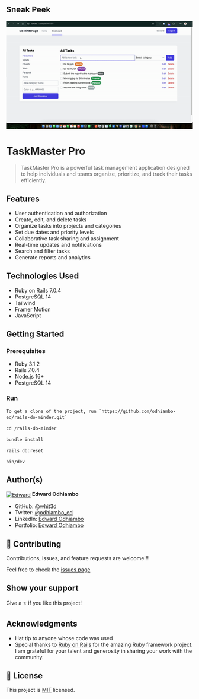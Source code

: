 ## Sneak Peek

![Preview](do-minder.gif)

# TaskMaster Pro

>TaskMaster Pro is a powerful task management application designed to help individuals and teams organize, prioritize, and track their tasks efficiently.

## Features

- User authentication and authorization
- Create, edit, and delete tasks
- Organize tasks into projects and categories
- Set due dates and priority levels
- Collaborative task sharing and assignment
- Real-time updates and notifications
- Search and filter tasks
- Generate reports and analytics

## Technologies Used

- Ruby on Rails 7.0.4
- PostgreSQL 14
- Tailwind
- Framer Motion
- JavaScript

## Getting Started

### Prerequisites

- Ruby 3.1.2
- Rails 7.0.4
- Node.js 16+
- PostgreSQL 14

### Run

```
To get a clone of the project, run `https://github.com/odhiambo-ed/rails-do-minder.git`
```

```
cd /rails-do-minder
```

```
bundle install
```

```
rails db:reset
```

```
bin/dev
```



## Author(s)

  <a href="https://github.com/odhiambo-ed" target="blank"><img align="center"
        src="https://github.com/white3d/GitHub-User-Content/blob/main/Passport_Ed-M.png"
        alt="Edward" height="80" width="80"/></a>   **Edward Odhiambo**

- GitHub: [@whit3d](https://github.com/odhiambo-ed)
- Twitter: [@odhiambo_ed](https://twitter.com/odhiambo_ed)
- LinkedIn: [Edward Odhiambo](https://www.linkedin.com/in/edward-odhiambo/)
- Portfolio: [Edward Odhiambo](https://edwardodhiambo.com/)

## 🤝 Contributing

Contributions, issues, and feature requests are welcome!!!

Feel free to check the [issues page](https://github.com/odhiambo-ed/rails-do-minder/issues)

## Show your support

Give a ⭐️ if you like this project!

## Acknowledgments

- Hat tip to anyone whose code was used
- Special thanks to [Ruby on Rails](https://rubyonrails.org/) for the amazing Ruby framework project. I am grateful for your talent and generosity in sharing your work with the community.

## 📝 License

This project is [MIT](https://github.com/white3d/GitHub-User-Content/blob/main/LICENSE) licensed.


